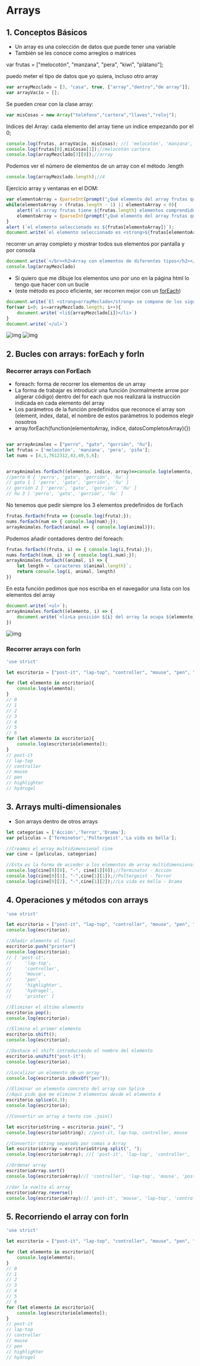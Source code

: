 # Arrays

## 1. Conceptos Básicos
* Un array es una colección de datos que puede tener una variable
* También se les conoce como arreglos o matrices


var frutas = ["melocotón", "manzana", "pera", "kiwi", "plátano"];

puedo meter el tipo de datos que yo quiera, incluso otro array

```jsx
var arrayMezclado = [3, "casa", true, ["array","dentro","de array"]];
var arrayVacío = [];
```

Se pueden crear con la clase array:
```jsx
var misCosas = new Array("teléfono","cartera","llaves","reloj");
```
Indices del Array: cada elemento del array tiene un indice empezando por el 0;
```jsx
console.log(frutas, arrayVacío, misCosas); //[ 'melocotón', 'manzana', 'pera', 'kiwi', 'plátano' ] [] [ 'teléfono', 'cartera', 'llaves', 'reloj' ]
console.log(frutas[0],misCosas[1]);//melocotón cartera
console.log(arrayMezclado[3][0]);//array
```
Podemos ver el número de elementos de un array con el método .length
```jsx
console.log(arrayMezclado.length);//4
```
Ejercicio array y ventanas en el DOM:
```jsx
var elementoArray = (parseInt(prompt("¿Qué elemento del array frutas quieres seleccionar?",0)));
while(elementoArray > (frutas.length - 1) || elementoArray < 0){
    alert(`el array frutas tiene ${frutas.length} elementos comprendidos entre las posiciones 0 y ${frutas.length - 1}, debe indicar un número comprendido entre 0 y ${frutas.length - 1}`);
    elementoArray = (parseInt(prompt("¿Qué elemento del array frutas quieres seleccionar?",0)));
}
alert (`el elemento seleccionado es ${frutas[elementoArray]}`);
document.write(`el elemento seleccionado es <strong>${frutas[elementoArray]}</strong>`);
```



recorrer un array completo y mostrar todos sus elementos por pantalla y por consola
```jsx
document.write(`</br><h2>Array con elementos de diferentes tipos</h2></br> [${arrayMezclado}]</br>`)
console.log(arrayMezclado)
```


* Si quiero que me dibuje los elementos uno por uno en la página html lo tengo que hacer con un bucle 
* (este método es poco eficiente, ser recorren mejor con un [forEach](#recorrer-arrays-con-foreach))
```jsx
document.write(`El <strong>arrayMeclado</strong> se compone de los siguientes elementos: </br><ul>`)
for(var i=0; i<=arrayMezclado.length; i++){
    document.write(`<li${arrayMezclado[i]}</li>`)
}
document.write(`</ul>`)
```

![img](img/1.png)
![img](img/2.png)

## 2. Bucles con arrays: forEach y forIn
### Recorrer arrays con ForEach

* foreach: forma de recorrer los elementos de un array
* La forma de trabajar es introducir una función (normalmente arrow por aligerar código) dentro del for each que nos realizará la instrucción indicada en cada elemento del array
* Los parámetros de la función predefinidos que reconoce el array son (element, index, data), el nombre de estos parámetros lo podemos elegir nosotros 
* array.forEach(function(elementoArray, indice, datosCompletosArray){})

```jsx

var arrayAnimales = ["perro", "gato", "gorrión", "ñu"];
let frutas = ['melocotón', 'manzana', 'pera', 'piña'];
let nums = [4,1,7612312,43,49,5,6];


arrayAnimales.forEach((elemento, indice, array)=>console.log(elemento, indice, array));
//perro 0 [ 'perro', 'gato', 'gorrión', 'ñu' ]
// gato 1 [ 'perro', 'gato', 'gorrión', 'ñu' ]
// gorrión 2 [ 'perro', 'gato', 'gorrión', 'ñu' ]
// ñu 3 [ 'perro', 'gato', 'gorrión', 'ñu' ]
```
No tenemos que pedir siempre los 3 elementos predefinidos de forEach
```jsx
frutas.forEach(fruta => {console.log(fruta);});
nums.forEach(num => { console.log(num);});
arrayAnimales.forEach(animal => { console.log(animal)});
```
Podemos añadir contadores dentro del foreach:
```jsx
frutas.forEach((fruta, i) => { console.log(i,fruta);});
nums.forEach((num, i) => { console.log(i,num);});
arrayAnimales.forEach((animal, i) => {
    let length = `caracteres ${animal.length}`;
    return console.log(i, animal, length)
})
```
En esta función pedimos que nos escriba en el navegador una lista con los elementos del array
```jsx
document.write(`<ul>`);
arrayAnimales.forEach((elemento, i) => {
    document.write(`<li>La posición ${i} del array la ocupa ${elemento}</li>`)
})
```
![img](img/3.png)

### Recorrer arrays con forIn

```jsx
'use strict'

let escritorio = ["post-it", "lap-top", "controller", "mouse", "pen", "highlighter", "hydrogel"];

for (let elemento in escritorio){
    console.log(elemento);
}
// 0
// 1
// 2
// 3
// 4
// 5
// 6
for (let elemento in escritorio){
    console.log(escritorio[elemento]);
}
// post-it
// lap-top
// controller
// mouse
// pen
// highlighter
// hydrogel

```

## 3. Arrays multi-dimensionales

* Son arrays dentro de otros arrays

```jsx
let categorias = ['Acción','Terror','Drama'];
var peliculas = ['Terminator','Poltergeist','La vida es bella'];

//Creamos el array multidimensional cine
var cine = [peliculas, categorias]

//Esta es la forma de acceder a los elementos de array multidimensional:
console.log(cine[0][0], "-", cine[1][0]);//Terminator - Acción
console.log(cine[0][1], "-",cine[1][1]);//Poltergeist - Terror
console.log(cine[0][2], "-",cine[1][2]);//La vida es bella - Drama
```
## 4. Operaciones y métodos con arrays
```jsx
'use strict'

let escritorio = ["post-it", "lap-top", "controller", "mouse", "pen", "highlighter", "hydrogel"];
console.log(escritorio);

//Añadir elemento al final
escritorio.push("printer")
console.log(escritorio);
// [ 'post-it',
//     'lap-top',
//     'controller',
//     'mouse',
//     'pen',
//     'highlighter',
//     'hydrogel',
//     'printer' ]

//Eliminar el último elemento
escritorio.pop();
console.log(escritorio);

//Elimina el primer elemento
escritorio.shift();
console.log(escritorio);

//Deshace el shift introduciendo el nombre del elemento
escritorio.unshift("post-it");
console.log(escritorio);

//Localizar un elemento de un array
console.log(escritorio.indexOf("pen"));

//Eliminar un elemento concreto del array con Splice
//Aquí pido que me elimine 3 elementos desde el elemento 4
escritorio.splice(4,3);
console.log(escritorio);

//Convertir un array a texto con .join()

let escritorioString = escritorio.join(", ")
console.log(escritorioString); //post-it, lap-top, controller, mouse

//Convertir string separado por comas a Array
let escritorioArray = escritorioString.split(", ");
console.log(escritorioArray); //[ 'post-it', 'lap-top', 'controller', 'mouse' ]

//Ordenar array
escritorioArray.sort()
console.log(escritorioArray)//[ 'controller', 'lap-top', 'mouse', 'post-it' ]

//dar la vuelta al array
escritorioArray.reverse()
console.log(escritorioArray)//[ 'post-it', 'mouse', 'lap-top', 'controller' ]
```
## 5. Recorriendo el array con forIn
```jsx
'use strict'

let escritorio = ["post-it", "lap-top", "controller", "mouse", "pen", "highlighter", "hydrogel"];

for (let elemento in escritorio){
    console.log(elemento);
}
// 0
// 1
// 2
// 3
// 4
// 5
// 6
for (let elemento in escritorio){
    console.log(escritorio[elemento]);
}
// post-it
// lap-top
// controller
// mouse
// pen
// highlighter
// hydrogel

```

